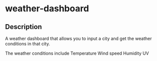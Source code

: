 # weather-dashboard
## Description
A weather dashboard that allows you to input a city and get the weather conditions in that city.

The weather conditions include 
  Temperature
  Wind speed
  Humidity 
  UV
  
